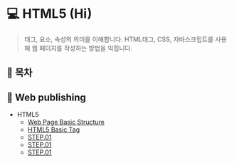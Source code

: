 # 💻 HTML5 (Hi)
>태그, 요소, 속성의 의미를 이해합니다. 
>HTML태그, CSS, 자바스크립트를 사용해 웹 페이지를 작성하는 방법을 익힙니다.

## 📌 목차

## 📝 Web publishing
* HTML5 
    * [Web Page Basic Structure](https://github.com/zhzkdls/TIL/blob/main/HTML/Step01/Web%20Page%20Basic%20Structure.md)
    * [HTML5 Basic Tag](https://github.com/zhzkdls/TIL/blob/main/HTML/Step01/HTML5%20Basic%20Tag%20.md)
    * [STEP.01](https://github.com)
    * [STEP.01](https://github.com)
    * [STEP.01](https://github.com)
  
    






